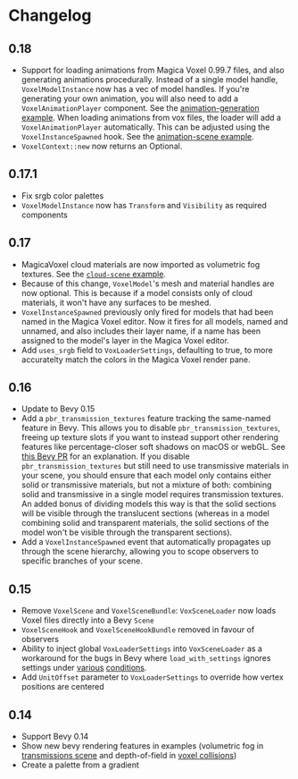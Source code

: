 # Changelog

## 0.18

- Support for loading animations from Magica Voxel 0.99.7 files, and also generating animations procedurally. Instead of a single model handle, `VoxelModelInstance` now has a vec of model handles. If you're generating your own animation, you will also need to add a `VoxelAnimationPlayer` component. See the [animation-generation example](./examples/animation-generation.rs). When loading animations from vox files, the loader will add a `VoxelAnimationPlayer` automatically. This can be adjusted using the `VoxelInstanceSpawned` hook. See the [animation-scene example](./examples/animation-scene.rs).
- `VoxelContext::new` now returns an Optional.

## 0.17.1

- Fix srgb color palettes
- `VoxelModelInstance` now has `Transform` and `Visibility` as required components

## 0.17

- MagicaVoxel cloud materials are now imported as volumetric fog textures. See the [`cloud-scene` example](/examples/cloud-scene.rs).
- Because of this change, `VoxelModel`'s mesh and material handles are now optional. This is because if a model consists only of cloud materials, it won't have any surfaces to be meshed.
- `VoxelInstanceSpawned` previously only fired for models that had been named in the Magica Voxel editor. Now it fires for all models, named and unnamed, and also includes their layer name, if a name has been assigned to the model's layer in the Magica Voxel editor.
- Add `uses_srgb` field to `VoxLoaderSettings`, defaulting to true, to more accuratelty match the colors in the Magica Voxel render pane.

## 0.16

- Update to Bevy 0.15
- Add a `pbr_transmission_textures` feature tracking the same-named feature in Bevy. This allows you to disable `pbr_transmission_textures`, freeing up texture slots if you want to instead support other rendering features like percentage-closer soft shadows on macOS or webGL. See [this Bevy PR](https://github.com/bevyengine/bevy/pull/16068) for an explanation. If you disable `pbr_transmission_textures` but still need to use transmissive materials in your scene, you should ensure that each model only contains either solid or transmissive materials, but not a mixture of both: combining solid and transmissive in a single model requires transmission textures. An added bonus of dividing models this way is that the solid sections will be visible through the translucent sections (whereas in a model combining solid and transparent materials, the solid sections of the model won't be visible through the transparent sections).
- Add a `VoxelInstanceSpawned` event that automatically propagates up through the scene hierarchy, allowing you to scope observers to specific branches of your scene.

## 0.15

- Remove `VoxelScene` and `VoxelSceneBundle`: `VoxSceneLoader` now loads Voxel files directly into a Bevy `Scene`
- `VoxelSceneHook` and `VoxelSceneHookBundle` removed in favour of observers
- Ability to inject global `VoxLoaderSettings` into `VoxSceneLoader` as a workaround for the bugs in Bevy where `load_with_settings` ignores settings under [various](https://github.com/bevyengine/bevy/issues/11111) [conditions](https://github.com/bevyengine/bevy/issues/12320).
- Add `UnitOffset` parameter to `VoxLoaderSettings` to override how vertex positions are centered

## 0.14

- Support Bevy 0.14
- Show new bevy rendering features in examples (volumetric fog in [transmissions scene](./examples/transmission-scene.rs) and depth-of-field in [voxel collisions](./examples/voxel-collisions.rs))
- Create a palette from a gradient